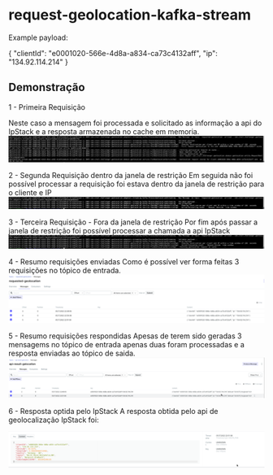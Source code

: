 # request-geolocation-kafka-stream




Example payload:

{ "clientId": "e0001020-566e-4d8a-a834-ca73c4132aff", "ip": "134.92.114.214" }


## Demonstração

1 - Primeira Requisição

Neste caso a mensagem foi processada e solicitado as informação a api do IpStack e a resposta armazenada no cache em memoria.
![Logs primeira requisição](https://github.com/maiconsa/request-geolocation-kafka-stream/blob/main/imgs/first-request.png)

2 - Segunda Requisição dentro da janela de restrição
Em seguida não foi possível processar a requisição foi estava dentro da janela de restrição para o cliente e IP
![Logs segunda requisição](https://github.com/maiconsa/request-geolocation-kafka-stream/blob/main/imgs/second-request.png)

3 - Terceira Requisição - Fora da janela  de restrição
Por fim após passar a janela de restrição foi possível processar a chamada a api IpStack
![Logs terceira requisição requisição](https://github.com/maiconsa/request-geolocation-kafka-stream/blob/main/imgs/third-request.png)


4 - Resumo requisições enviadas
Como é possível ver forma feitas 3 requisições no tópico de entrada.
![Eventos enviados](https://github.com/maiconsa/request-geolocation-kafka-stream/blob/main/imgs/request-events.png)

5 - Resumo requisições respondidas
Apesas de terem sido geradas 3 mensagems no tópico  de entrada apenas duas foram processadas e a resposta enviadas ao tópico de saida.
![Eventos responsidos](https://github.com/maiconsa/request-geolocation-kafka-stream/blob/main/imgs/result-events.png)

6 - Resposta optida pelo IpStack
 A resposta obtida pelo api de geolocalização IpStack foi:

![Resposta IpStack](https://github.com/maiconsa/request-geolocation-kafka-stream/blob/main/imgs/response-payload-event.png)

